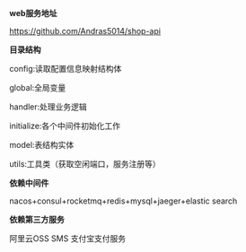 **web服务地址**

https://github.com/Andras5014/shop-api

**目录结构**

config:读取配置信息映射结构体

global:全局变量

handler:处理业务逻辑

initialize:各个中间件初始化工作

model:表结构实体

utils:工具类（获取空闲端口，服务注册等）

**依赖中间件**

nacos+consul+rocketmq+redis+mysql+jaeger+elastic search

**依赖第三方服务**

阿里云OSS SMS 支付宝支付服务